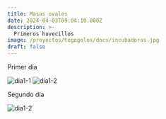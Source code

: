 ```yaml
---
title: Masas ovales
date: 2024-04-03T09:04:10.000Z
description: >-
  Primeros huvecillos
image: /proyectos/tegogolos/docs/incubadoras.jpg
draft: false
---
```


Primer día 

![dia1-1](/proyectos/tegogolos/docs/masaH,jpg)
![dia1-2](/proyectos/tegogolos/docs/masah0,jpg)

Segundo día

![dia1-2](/proyectos/tegogolos/docs/masah1,jpg)
